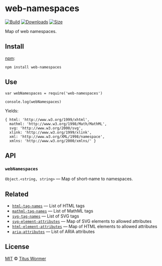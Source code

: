 web-namespaces
==============

[![Build](https://img.shields.io/travis/wooorm/web-namespaces.svg)](https://travis-ci.org/wooorm/web-namespaces) [![Downloads](https://img.shields.io/npm/dm/web-namespaces.svg)](https://www.npmjs.com/package/web-namespaces) [![Size](https://img.shields.io/bundlephobia/minzip/web-namespaces.svg)](https://bundlephobia.com/result?p=web-namespaces)

Map of web namespaces.

Install
-------

[npm](https://docs.npmjs.com/cli/install):

    npm install web-namespaces

Use
---

    var webNamespaces = require('web-namespaces')

    console.log(webNamespaces)

Yields:

    { html: 'http://www.w3.org/1999/xhtml',
      mathml: 'http://www.w3.org/1998/Math/MathML',
      svg: 'http://www.w3.org/2000/svg',
      xlink: 'http://www.w3.org/1999/xlink',
      xml: 'http://www.w3.org/XML/1998/namespace',
      xmlns: 'http://www.w3.org/2000/xmlns/' }

API
---

### `webNamespaces`

`Object.<string, string>` — Map of short-name to namespaces.

Related
-------

-   [`html-tag-names`](https://github.com/wooorm/html-tag-names) — List of HTML tags
-   [`mathml-tag-names`](https://github.com/wooorm/mathml-tag-names) — List of MathML tags
-   [`svg-tag-names`](https://github.com/wooorm/svg-tag-names) — List of SVG tags
-   [`svg-element-attributes`](https://github.com/wooorm/svg-element-attributes) — Map of SVG elements to allowed attributes
-   [`html-element-attributes`](https://github.com/wooorm/html-element-attributes) — Map of HTML elements to allowed attributes
-   [`aria-attributes`](https://github.com/wooorm/aria-attributes) — List of ARIA attributes

License
-------

[MIT](license) © [Titus Wormer](https://wooorm.com)

